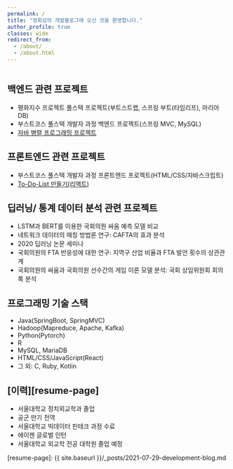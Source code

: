 ```yaml
---
permalink: /
title: "정회성의 개발블로그에 오신 것을 환영합니다."
author_profile: true
classes: wide
redirect_from: 
  - /about/
  - /about.html
---
```

<img src="{{ site.url }}{{ site.baseurl }}/assets/images/Caspar_900x550.jpg" alt=""> 

## 백엔드 관련 프로젝트
* 평화지수 프로젝트 풀스택 프로젝트(부트스트랩, 스프링 부트(타임리프), 마리아DB)
* 부스트코스 풀스택 개발자 과정 백엔드 프로젝트(스프링 MVC, MySQL)
* [자바 병렬 프로그래밍 프로젝트][concurrency-github]

## 프론트엔드 관련 프로젝트
* 부스트코스 풀스택 개발자 과정 프론트엔드 프로젝트(HTML/CSS/자바스크립트)
* [To-Do-List 만들기(리액트)][react-github]

## 딥러닝/ 통계 데이터 분석 관련 프로젝트
* LSTM과 BERT를 이용한 국회의원 싸움 예측 모델 비교
* 네트워크 데이터의 매칭 방법론 연구: CAFTA의 효과 분석
* 2020 딥러닝 논문 세미나
* 국회의원의 FTA 반응성에 대한 연구: 지역구 산업 비율과 FTA 발언 횟수의 상관관계
* 국회의원의 싸움과 국회의원 선수간의 게임 이론 모델 분석: 국회 상임위원회 회의록 분석

## 프로그래밍 기술 스택  
* Java(SpringBoot, SpringMVC)
* Hadoop(Mapreduce, Apache, Kafka)
* Python(Pytorch)
* R
* MySQL, MariaDB
* HTML/CSS/JavaScript(React)
* 그 외: C, Ruby, Kotlin

## [이력][resume-page]
* 서울대학교 정치외교학과 졸업
* 공군 만기 전역
* 서울대학교 빅데이터 핀테크 과정 수료
* 에이젠 글로벌 인턴
* 서울대학교 외교학 전공 대학원 졸업 예정

[react-github]: https://github.com/HSJung93/-React-ToDoList
[concurrency-github]: https://github.com/HSJung93/-Java-ConcurrencyInPractice
[resume-page]: {{ site.baseurl }}/_posts/2021-07-29-development-blog.md

